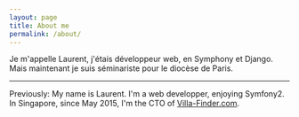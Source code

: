 ```yaml
---
layout: page
title: About me
permalink: /about/
---
```


Je m'appelle Laurent, j'étais développeur web, en Symphony et Django. Mais maintenant je suis séminariste pour le diocèse de Paris.

----
Previously:
My name is Laurent. I'm a web developper, enjoying Symfony2. In Singapore, since May 2015, I'm the CTO of [Villa-Finder.com](http://www.villa-finder.com).
